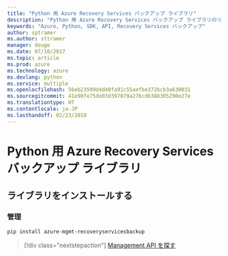 ```yaml
---
title: "Python 用 Azure Recovery Services バックアップ ライブラリ"
description: "Python 用 Azure Recovery Services バックアップ ライブラリのリファレンス"
keywords: "Azure, Python, SDK, API, Recovery Services バックアップ"
author: sptramer
ms.author: sttramer
manager: douge
ms.date: 07/10/2017
ms.topic: article
ms.prod: azure
ms.technology: azure
ms.devlang: python
ms.service: multiple
ms.openlocfilehash: 56eb23599d4d40fa91c55aefbe372bcb3a630031
ms.sourcegitcommit: 41e90fe75de03d397079a276cdb388305290e27e
ms.translationtype: HT
ms.contentlocale: ja-JP
ms.lasthandoff: 02/23/2018
---
```

# <a name="azure-recovery-services-backup-libraries-for-python"></a>Python 用 Azure Recovery Services バックアップ ライブラリ

## <a name="install-the-libraries"></a>ライブラリをインストールする


### <a name="management"></a>管理

```bash
pip install azure-mgmt-recoveryservicesbackup
```
> [!div class="nextstepaction"]
> [Management API を探す](/python/api/overview/azure/recoveryservicesbackup/management)